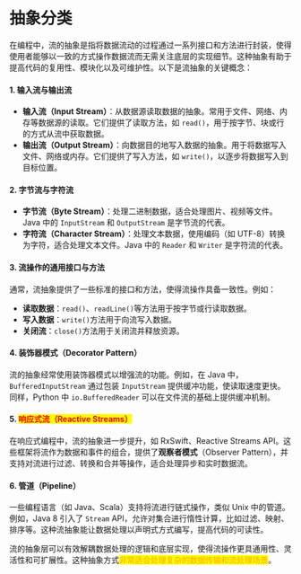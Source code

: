 # 抽象分类

在编程中，流的抽象是指将数据流动的过程通过一系列接口和方法进行封装，使得使用者能够以一致的方式操作数据流而无需关注底层的实现细节。这种抽象有助于提高代码的复用性、模块化以及可维护性。以下是流抽象的关键概念：

#### 1. **输入流与输出流**

* **输入流（Input Stream）**：从数据源读取数据的抽象。常用于文件、网络、内存等数据源的读取。它们提供了读取方法，如 `read()`，用于按字节、块或行的方式从流中获取数据。
* **输出流（Output Stream）**：向数据目的地写入数据的抽象。用于将数据写入文件、网络或内存。它们提供了写入方法，如 `write()`，以逐步将数据写入到目标位置。

#### 2. **字节流与字符流**

* **字节流（Byte Stream）**：处理二进制数据，适合处理图片、视频等文件。Java 中的 `InputStream` 和 `OutputStream` 是字节流的代表。
* **字符流（Character Stream）**：处理文本数据，使用编码（如 UTF-8）转换为字符，适合处理文本文件。Java 中的 `Reader` 和 `Writer` 是字符流的代表。

#### 3. **流操作的通用接口与方法**

通常，流抽象提供了一些标准的接口和方法，使得流操作具备一致性。例如：

* **读取数据**：`read()`、`readLine()`等方法用于按字节或行读取数据。
* **写入数据**：`write()`方法用于向流写入数据。
* **关闭流**：`close()`方法用于关闭流并释放资源。

#### 4. **装饰器模式（Decorator Pattern）**

流的抽象经常使用装饰器模式以增强流的功能。例如，在 Java 中，`BufferedInputStream` 通过包装 `InputStream` 提供缓冲功能，使读取速度更快。同样，Python 中 `io.BufferedReader` 可以在文件流的基础上提供缓冲机制。

#### 5. <mark style="color:red;">**响应式流（Reactive Streams）**</mark>

在响应式编程中，流的抽象进一步提升，如 RxSwift、Reactive Streams API。这些框架将流作为数据和事件的组合，提供了**观察者模式**（Observer Pattern），并支持对流进行过滤、转换和合并等操作，适合处理异步和实时数据流。

#### 6. **管道（Pipeline）**

一些编程语言（如 Java、Scala）支持将流进行链式操作，类似 Unix 中的管道。例如，Java 8 引入了 `Stream` API，允许对集合进行惰性计算，比如过滤、映射、排序等。这种流抽象能让数据处理以声明式方式编写，提高代码的可读性。

流的抽象层可以有效解耦数据处理的逻辑和底层实现，使得流操作更具通用性、灵活性和可扩展性。这种抽象方式<mark style="color:orange;">非常适合处理复杂的数据传输和流处理场景</mark>。
